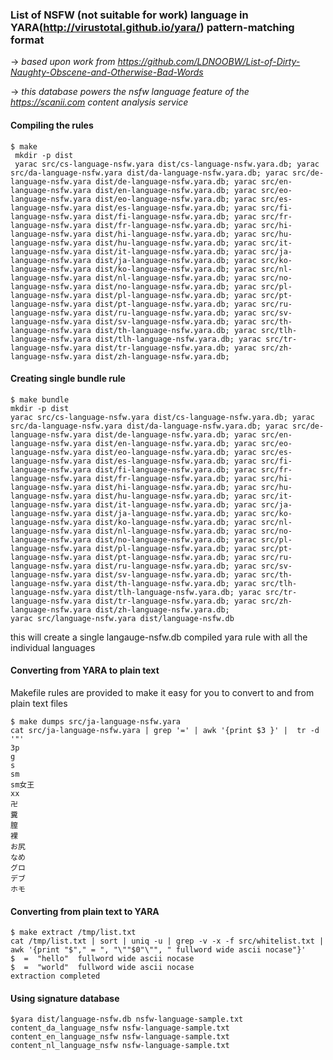 ### List of NSFW (not suitable for work) language in YARA(http://virustotal.github.io/yara/) pattern-matching format

→ _based upon work from https://github.com/LDNOOBW/List-of-Dirty-Naughty-Obscene-and-Otherwise-Bad-Words_

→ _this database powers the nsfw language feature of the https://scanii.com content analysis service_

#### Compiling the rules

```
$ make
 mkdir -p dist
 yarac src/cs-language-nsfw.yara dist/cs-language-nsfw.yara.db; yarac src/da-language-nsfw.yara dist/da-language-nsfw.yara.db; yarac src/de-language-nsfw.yara dist/de-language-nsfw.yara.db; yarac src/en-language-nsfw.yara dist/en-language-nsfw.yara.db; yarac src/eo-language-nsfw.yara dist/eo-language-nsfw.yara.db; yarac src/es-language-nsfw.yara dist/es-language-nsfw.yara.db; yarac src/fi-language-nsfw.yara dist/fi-language-nsfw.yara.db; yarac src/fr-language-nsfw.yara dist/fr-language-nsfw.yara.db; yarac src/hi-language-nsfw.yara dist/hi-language-nsfw.yara.db; yarac src/hu-language-nsfw.yara dist/hu-language-nsfw.yara.db; yarac src/it-language-nsfw.yara dist/it-language-nsfw.yara.db; yarac src/ja-language-nsfw.yara dist/ja-language-nsfw.yara.db; yarac src/ko-language-nsfw.yara dist/ko-language-nsfw.yara.db; yarac src/nl-language-nsfw.yara dist/nl-language-nsfw.yara.db; yarac src/no-language-nsfw.yara dist/no-language-nsfw.yara.db; yarac src/pl-language-nsfw.yara dist/pl-language-nsfw.yara.db; yarac src/pt-language-nsfw.yara dist/pt-language-nsfw.yara.db; yarac src/ru-language-nsfw.yara dist/ru-language-nsfw.yara.db; yarac src/sv-language-nsfw.yara dist/sv-language-nsfw.yara.db; yarac src/th-language-nsfw.yara dist/th-language-nsfw.yara.db; yarac src/tlh-language-nsfw.yara dist/tlh-language-nsfw.yara.db; yarac src/tr-language-nsfw.yara dist/tr-language-nsfw.yara.db; yarac src/zh-language-nsfw.yara dist/zh-language-nsfw.yara.db;
```

#### Creating single bundle rule

```
$ make bundle
mkdir -p dist
yarac src/cs-language-nsfw.yara dist/cs-language-nsfw.yara.db; yarac src/da-language-nsfw.yara dist/da-language-nsfw.yara.db; yarac src/de-language-nsfw.yara dist/de-language-nsfw.yara.db; yarac src/en-language-nsfw.yara dist/en-language-nsfw.yara.db; yarac src/eo-language-nsfw.yara dist/eo-language-nsfw.yara.db; yarac src/es-language-nsfw.yara dist/es-language-nsfw.yara.db; yarac src/fi-language-nsfw.yara dist/fi-language-nsfw.yara.db; yarac src/fr-language-nsfw.yara dist/fr-language-nsfw.yara.db; yarac src/hi-language-nsfw.yara dist/hi-language-nsfw.yara.db; yarac src/hu-language-nsfw.yara dist/hu-language-nsfw.yara.db; yarac src/it-language-nsfw.yara dist/it-language-nsfw.yara.db; yarac src/ja-language-nsfw.yara dist/ja-language-nsfw.yara.db; yarac src/ko-language-nsfw.yara dist/ko-language-nsfw.yara.db; yarac src/nl-language-nsfw.yara dist/nl-language-nsfw.yara.db; yarac src/no-language-nsfw.yara dist/no-language-nsfw.yara.db; yarac src/pl-language-nsfw.yara dist/pl-language-nsfw.yara.db; yarac src/pt-language-nsfw.yara dist/pt-language-nsfw.yara.db; yarac src/ru-language-nsfw.yara dist/ru-language-nsfw.yara.db; yarac src/sv-language-nsfw.yara dist/sv-language-nsfw.yara.db; yarac src/th-language-nsfw.yara dist/th-language-nsfw.yara.db; yarac src/tlh-language-nsfw.yara dist/tlh-language-nsfw.yara.db; yarac src/tr-language-nsfw.yara dist/tr-language-nsfw.yara.db; yarac src/zh-language-nsfw.yara dist/zh-language-nsfw.yara.db;
yarac src/language-nsfw.yara dist/language-nsfw.db
```

this will create a single langauge-nsfw.db compiled yara rule with all the individual languages

#### Converting from YARA to plain text

Makefile rules are provided to make it easy for you to convert to and from plain text files

```
$ make dumps src/ja-language-nsfw.yara 
cat src/ja-language-nsfw.yara | grep '=' | awk '{print $3 }' |  tr -d '"'
3p
g
s
sm
sm女王
xx
卍
糞
膣
裸
お尻
なめ
グロ
デブ
ホモ
```

#### Converting from plain text to YARA

```
$ make extract /tmp/list.txt 
cat /tmp/list.txt | sort | uniq -u | grep -v -x -f src/whitelist.txt | awk '{print "$"," = ", "\""$0"\"", " fullword wide ascii nocase"}'
$  =  "hello"  fullword wide ascii nocase
$  =  "world"  fullword wide ascii nocase
extraction completed
```

#### Using signature database

```
$yara dist/language-nsfw.db nsfw-language-sample.txt 
content_da_language_nsfw nsfw-language-sample.txt
content_en_language_nsfw nsfw-language-sample.txt
content_nl_language_nsfw nsfw-language-sample.txt
```
